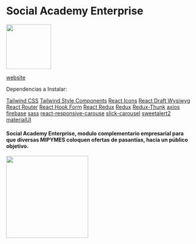 #  Social Academy Enterprise

<code><img height="120" src="https://user-images.githubusercontent.com/54457637/184560714-edd33f28-ab4e-45ed-bd51-f43428b9f7a6.png"/></code>

[website](https://social-academy-enterprise.netlify.app/Login)

Dependencias a Instalar: 

[Tailwind CSS](https://tailwindcss.com/docs/guides/create-react-app)
[Tailwind Style Components](https://www.npmjs.com/package/tailwind-styled-components)
[React Icons](https://react-icons.github.io/react-icons/)
[React Draft Wysiwyg](https://www.npmjs.com/package/react-draft-wysiwyg)
[React Router](https://reactrouter.com/web/guides/quick-start)
[React Hook Form](https://react-hook-form.com/get-started)
[React Redux](https://react-redux.js.org/)
[Redux](https://es.redux.js.org/)
[Redux-Thunk](https://www.npmjs.com/package/redux-thunk)
[axios](https://www.npmjs.com/package/axios)
[firebase](https://www.npmjs.com/package/firebase)
[sass](https://www.npmjs.com/package/sass)
[react-responsive-carouse](https://www.npmjs.com/package/react-responsive-carousel)
[slick-carousel](https://www.npmjs.com/package/slick-carousel)
[sweetalert2](https://www.npmjs.com/package/sweetalert2)
[materialUI](https://material-ui.com/es/getting-started/installation)

#### Social Academy Enterprise, modulo complementario empresarial para que diversas MIPYMES coloquen ofertas de pasantías, hacia un público objetivo.

<code><img height="220" src="https://res.cloudinary.com/devsing/image/upload/v1654288797/Portfolio/Web_capture_30-5-2022_143453_social-academy-enterprise.netlify.app_znjgpr.jpg"/></code>
